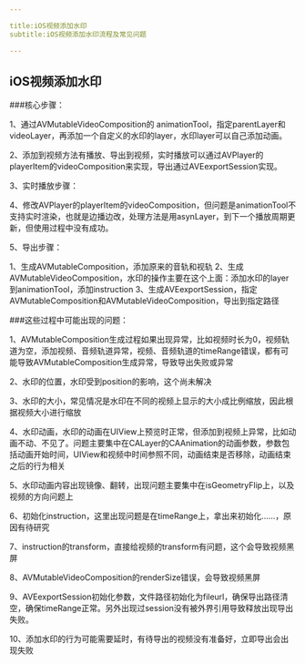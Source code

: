 ```yaml
---

title:iOS视频添加水印
subtitle:iOS视频添加水印流程及常见问题

---
```


## iOS视频添加水印

###核心步骤：

1、通过AVMutableVideoComposition的 animationTool，指定parentLayer和videoLayer，再添加一个自定义的水印的layer，水印layer可以自己添加动画。

2、添加到视频方法有播放、导出到视频，实时播放可以通过AVPlayer的playerItem的videoComposition来实现，导出通过AVEexportSession实现。

3、实时播放步骤：

4、修改AVPlayer的playerItem的videoComposition，但问题是animationTool不支持实时渲染，也就是边播边改，处理方法是用asynLayer，到下一个播放周期更新，但使用过程中没有成功。

5、导出步骤：

1、生成AVMutableComposition，添加原来的音轨和视轨
2、生成AVMutableVideoComposition，水印的操作主要在这个上面：添加水印的layer到animationTool，添加instruction
3、生成AVEexportSession，指定AVMutableComposition和AVMutableVideoComposition，导出到指定路径


###这些过程中可能出现的问题：

1、AVMutableComposition生成过程如果出现异常，比如视频时长为0，视频轨道为空，添加视频、音频轨道异常，视频、音频轨道的timeRange错误，都有可能导致AVMutableComposition生成异常，导致导出失败或异常

2、水印的位置，水印受到position的影响，这个尚未解决

3、水印的大小，常见情况是水印在不同的视频上显示的大小成比例缩放，因此根据视频大小进行缩放

4、水印动画，水印的动画在UIView上预览时正常，但添加到视频上异常，比如动画不动、不见了。问题主要集中在CALayer的CAAnimation的动画参数，参数包括动画开始时间，UIView和视频中时间参照不同，动画结束是否移除，动画结束之后的行为相关

5、水印动画内容出现镜像、翻转，出现问题主要集中在isGeometryFlip上，以及视频的方向问题上

6、初始化instruction，这里出现问题是在timeRange上，拿出来初始化……，原因有待研究

7、instruction的transform，直接给视频的transform有问题，这个会导致视频黑屏

8、AVMutableVideoComposition的renderSize错误，会导致视频黑屏

9、AVEexportSession初始化参数，文件路径初始化为fileurl，确保导出路径清空，确保timeRange正常。另外出现过session没有被外界引用导致释放出现导出失败。

10、添加水印的行为可能需要延时，有待导出的视频没有准备好，立即导出会出现失败
